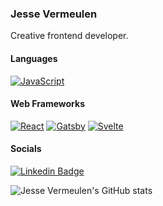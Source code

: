 ### Jesse Vermeulen

Creative frontend developer.

#### Languages

[![JavaScript](https://img.shields.io/badge/-JavaScript-F7DF1E?style=flat-square&logo=JavaScript&logoColor=white)](https://developer.mozilla.org/en-US/docs/Web/JavaScript)

#### Web Frameworks

[![React](https://img.shields.io/badge/-React-61DAFB?style=flat-square&logo=React&logoColor=white)](https://reactjs.org/)
[![Gatsby](https://img.shields.io/badge/-Gatsby-673399?style=flat-square&logo=Gatsby&logoColor=white)](https://gatsbyjs.org/)
[![Svelte](https://img.shields.io/badge/-Svelte-ff3e00?style=flat-square&logo=Svelte&logoColor=white)](https://svelte.dev/)

#### Socials

[![Linkedin Badge](https://img.shields.io/badge/-LinkedIn-blue?style=flat-square&logo=Linkedin&logoColor=white&link=https://www.linkedin.com/in/vermeulenjesse/)](https://www.linkedin.com/in/vermeulenjesse/)

![Jesse Vermeulen's GitHub stats](https://github-readme-stats.vercel.app/api?username=jessevermeulen&show_icons=true)
